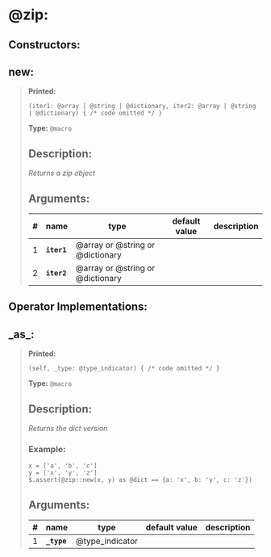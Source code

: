   
# **@zip**: 
 
## Constructors:

## **new**:

> **Printed:** 
>```spwn
>(iter1: @array | @string | @dictionary, iter2: @array | @string | @dictionary) { /* code omitted */ }
>``` 
>**Type:** `@macro` 
>## Description: 
> _Returns a zip object_
>## Arguments:
>
>| # | name | type | default value | description |
>| - | ---- | ---- | ------------- | ----------- |
>| 1 | **`iter1`** | @array or @string or @dictionary | | |
>| 2 | **`iter2`** | @array or @string or @dictionary | | |
>

## Operator Implementations:

## **\_as\_**:

> **Printed:** 
>```spwn
>(self, _type: @type_indicator) { /* code omitted */ }
>``` 
>**Type:** `@macro` 
>## Description: 
> _Returns the dict version_
>### Example: 
>```spwn
> x = ['a', 'b', 'c']
>y = ['x', 'y', 'z']
>$.assert(@zip::new(x, y) as @dict == {a: 'x', b: 'y', c: 'z'})
>```
>## Arguments:
>
>| # | name | type | default value | description |
>| - | ---- | ---- | ------------- | ----------- |
>| 1 | **`_type`** | @type_indicator | | |
>
